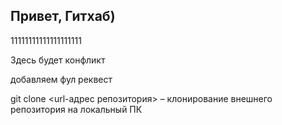 ## Привет, Гитхаб)

11111111111111111111

Здесь будет конфликт

добавляем фул реквест

git clone <url-адрес репозитория> – клонирование внешнего репозитория на  локальный ПК
